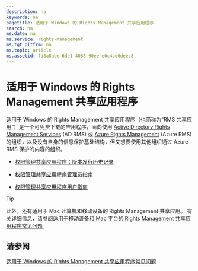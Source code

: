 ```yaml
---
description: na
keywords: na
pagetitle: 适用于 Windows 的 Rights Management 共享应用程序
search: na
ms.date: na
ms.service: rights-management
ms.tgt_pltfrm: na
ms.topic: article
ms.assetid: 7d8a8abe-6de1-4088-90ee-e0c4bd6deec8
---
```

# 适用于 Windows 的 Rights Management 共享应用程序
适用于 Windows 的 Rights Management 共享应用程序（也简称为“RMS 共享应用”）是一个可免费下载的应用程序，面向使用 [Active Directory Rights Management Services](https://technet.microsoft.com/library/cc772403.aspx) (AD RMS) 或 [Azure Rights Management](https://technet.microsoft.com/library/jj585024.aspx) (Azure RMS) 的组织，以及没有自身的信息保护基础结构，但又想要使用其他组织通过 Azure RMS 保护的内容的组织。

-   [权限管理共享应用程序：版本发行历史记录](../Topic/Rights_Management_sharing_application__Version_release_history.md)

-   [权限管理共享应用程序管理员指南](../Topic/Rights_Management_sharing_application_administrator_guide.md)

-   [权限管理共享应用程序用户指南](../Topic/Rights_Management_sharing_application_user_guide.md)

> [!TIP]
> 此外，还有适用于 Mac 计算机和移动设备的 Rights Management 共享应用。 有关详细信息，请参阅[适用于移动设备和 Mac 平台的 Rights Management 共享应用程序常见问题](http://technet.microsoft.com/dn451248)。

## 请参阅
[适用于 Windows 的 Rights Management 共享应用程序常见问题](http://technet.microsoft.com/dn467883)

